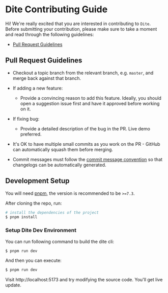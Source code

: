 # Dite Contributing Guide

Hi! We're really excited that you are interested in contributing to `Dite`. Before submitting your contribution, please make sure to take a moment and read through the following guidelines:

- [Pull Request Guidelines](#pull-request-guidelines)

## Pull Request Guidelines

- Checkout a topic branch from the relevant branch, e.g. `master`, and merge back against that branch.

- If adding a new feature:

  - Provide a convincing reason to add this feature. Ideally, you should open a suggestion issue first and have it approved before working on it.

- If fixing bug:

  - Provide a detailed description of the bug in the PR. Live demo preferred.

- It's OK to have multiple small commits as you work on the PR - GitHub can automatically squash them before merging.

- Commit messages must follow the [commit message convention](./commit-convention.md) so that changelogs can be automatically generated.

## Development Setup

You will need [pnpm](https://pnpm.io), the version is recommended to be `>=7.3`.

After cloning the repo, run:

```sh
# install the dependencies of the project
$ pnpm install
```

### Setup Dite Dev Environment

You can run following command to build the dite cli:

```sh
$ pnpm run dev
```

And then you can execute:

```sh
$ pnpm run dev
```

Visit http://localhost:5173 and try modifying the source code. You'll get live update.
